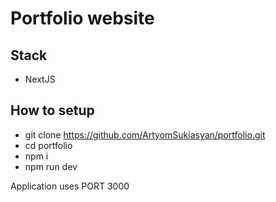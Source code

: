 # Portfolio website

## Stack
- NextJS

## How to setup
- git clone https://github.com/ArtyomSukiasyan/portfolio.git
- cd portfolio
- npm i
- npm run dev

Application uses PORT 3000